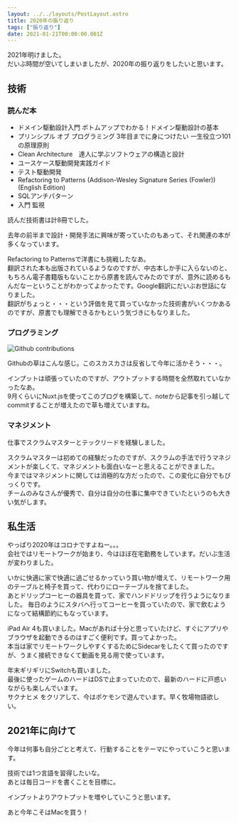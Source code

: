 ```yaml
---
layout: ../../layouts/PostLayout.astro
title: 2020年の振り返り
tags: ["振り返り"]
date: 2021-01-21T00:00:00.001Z
---
```


2021年明けました。  
だいぶ時間が空いてしまいましたが、2020年の振り返りをしたいと思います。

## 技術

### 読んだ本

- ドメイン駆動設計入門 ボトムアップでわかる！ドメイン駆動設計の基本
- プリンシプル オブ プログラミング 3年目までに身につけたい 一生役立つ101の原理原則
- Clean Architecture　達人に学ぶソフトウェアの構造と設計
- ユースケース駆動開発実践ガイド
- テスト駆動開発
- Refactoring to Patterns (Addison-Wesley Signature Series (Fowler)) (English Edition)
- SQLアンチパターン
- 入門 監視

読んだ技術書は計8冊でした。

去年の前半まで設計・開発手法に興味が寄っていたのもあって、それ関連の本が多くなっています。  

Refactoring to Patternsで洋書にも挑戦したなあ。  
翻訳された本も出版されているようなのですが、中古本しか手に入らないのと、もちろん電子書籍版もないことから原書を読んでみたのですが、意外に読めるもんだなーということがわかってよかったです。Google翻訳にだいぶお世話になりました。  
翻訳がちょっと・・・という評価を見て買っていなかった技術書がいくつかあるのですが、原書でも理解できるかもという気づきにもなりました。

### プログラミング

<img src="/img/articles/2020-and-2021/github-contributions.png" alt="Github contributions">

Githubの草はこんな感じ。このスカスカさは反省して今年に活かそう・・・。

インプットは頑張っていたのですが、アウトプットする時間を全然取れていなかったなあ。  
9月くらいにNuxt.jsを使ってこのブログを構築して、noteから記事を引っ越してcommitすることが増えたので草も増えていますね。

### マネジメント

仕事でスクラムマスターとテックリードを経験しました。  

スクラムマスターは初めての経験だったのですが、スクラムの手法で行うマネジメントが楽しくて、マネジメントも面白いなーと思えることができました。  
今まではマネジメントに関しては消極的な方だったので、この変化に自分でもびっくりです。  
チームのみなさんが優秀で、自分は自分の仕事に集中できていたというのも大きい気がします。  

## 私生活

やっぱり2020年はコロナですよねー。。。  
会社ではリモートワークが始まり、今はほぼ在宅勤務をしています。だいぶ生活が変わりました。

いかに快適に家で快適に過ごせるかっていう買い物が増えて、リモートワーク用のテーブルと椅子を買って、代わりにローテーブルを捨てました。  
あとドリップコーヒーの器具を買って、家でハンドドリップを行うようになりました。
毎日のようにスタバへ行ってコーヒーを買っていたので、家で飲むようになって結構節約にもなっています。

iPad Air 4も買いました。Macがあれば十分と思っていたけど、すぐにアプリやブラウザを起動できるのはすごく便利です。買ってよかった。  
本当は家でリモートワークしやすくするためにSidecarをしたくて買ったのですが、うまく接続できなくて動画を見る用で使っています。

年末ギリギリにSwitchも買いました。  
最後に使ったゲームのハードはDSで止まっていたので、最新のハードに戸惑いながらも楽しんでいます。  
サクナヒメ をクリアして、今はポケモンで遊んでいます。早く牧場物語欲しい。

## 2021年に向けて

今年は何事も自分ごとと考えて、行動することをテーマにやっていこうと思います。

技術では1つ言語を習得したいな。  
あとは毎日コードを書くことを目標に。

インプットよりアウトプットを増やしていこうと思います。

あと今年こそはMacを買う！
